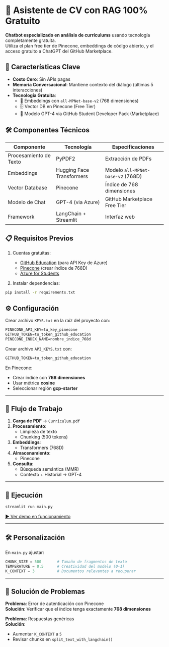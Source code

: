 # 🚀 Asistente de CV con RAG 100% Gratuito

**Chatbot especializado en análisis de currículums** usando tecnología completamente gratuita.  
Utiliza el plan free tier de Pinecone, embeddings de código abierto, y el acceso gratuito a ChatGPT del GitHub Marketplace.

## 🌟 Características Clave
- **Costo Cero**: Sin APIs pagas
- **Memoria Conversacional**: Mantiene contexto del diálogo (últimas 5 interacciones)
- **Tecnología Gratuita**:
  - 🤗 Embeddings con `all-MPNet-base-v2` (768 dimensiones)
  - 🗄️ Vector DB en Pinecone (Free Tier)
  - 🤖 Modelo GPT-4 via GitHub Student Developer Pack (Marketplace)

## 🛠️ Componentes Técnicos
| Componente               | Tecnología                     | Especificaciones               |
|--------------------------|--------------------------------|---------------------------------|
| Procesamiento de Texto    | PyPDF2                         | Extracción de PDFs             |
| Embeddings                | Hugging Face Transformers      | Modelo `all-MPNet-base-v2` (768D) |
| Vector Database           | Pinecone                       | Índice de 768 dimensiones       |
| Modelo de Chat            | GPT-4 (via Azure)              | GitHub Marketplace Free Tier   |
| Framework                 | LangChain + Streamlit          | Interfaz web                   |

## 📋 Requisitos Previos
1. Cuentas gratuitas:
   - [GitHub Education](https://education.github.com/pack) (para API Key de Azure)
   - [Pinecone](https://www.pinecone.io/) (crear índice de 768D)
   - [Azure for Students](https://azure.microsoft.com/es-es/free/students/)

2. Instalar dependencias:
```bash
pip install -r requirements.txt
```

## ⚙️ Configuración

Crear archivo `KEYS.txt` en la raíz del proyecto con:

```txt
PINECONE_API_KEY=tu_key_pinecone
GITHUB_TOKEN=tu_token_github_education
PINECONE_INDEX_NAME=nombre_indice_768d
```

Crear archivo `API_KEYS.txt` con:

```txt
GITHUB_TOKEN=tu_token_github_education
```

En Pinecone:

- Crear índice con **768 dimensiones**
- Usar métrica **cosine**
- Seleccionar región **gcp-starter**

---

## 🔄 Flujo de Trabajo

1. **Carga de PDF** → `Curriculum.pdf`
2. **Procesamiento**:
   - Limpieza de texto
   - Chunking (500 tokens)
3. **Embeddings**:
   - Transformers (768D)
4. **Almacenamiento**:
   - Pinecone
5. **Consulta**:
   - Búsqueda semántica (MMR)
   - Contexto + Historial → GPT-4

---

## 🚀 Ejecución

```bash
streamlit run main.py
```

[▶️ Ver demo en funcionamiento](demo.mp4)

---

## 🛠️ Personalización

En `main.py` ajustar:

```python
CHUNK_SIZE = 500       # Tamaño de fragmentos de texto
TEMPERATURE = 0.5      # Creatividad del modelo (0-1)
K_CONTEXT = 3          # Documentos relevantes a recuperar
```

---

## 🚨 Solución de Problemas

**Problema**: Error de autenticación con Pinecone  
**Solución**: Verificar que el índice tenga exactamente **768 dimensiones**

**Problema**: Respuestas genéricas  
**Solución**:  
- Aumentar `K_CONTEXT` a `5`  
- Revisar chunks en `split_text_with_langchain()`

